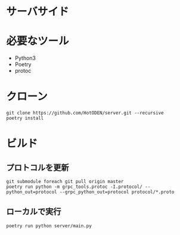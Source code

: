 # サーバサイド

# 必要なツール

- Python3
- Poetry
- protoc

# クローン
```
git clone https://github.com/HotODEN/server.git --recursive
poetry install
```

# ビルド

## プロトコルを更新
```
git submodule foreach git pull origin master
poetry run python -m grpc_tools.protoc -I.protocol/ --python_out=protocol --grpc_python_out=protocol protocol/*.proto
```

## ローカルで実行
```
poetry run python server/main.py
```
